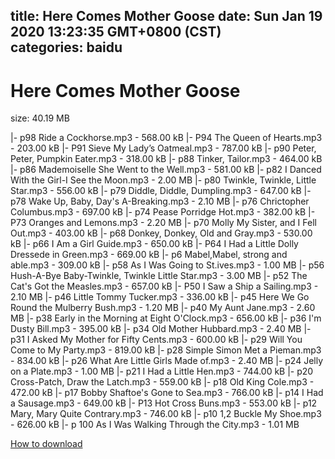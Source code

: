 
title: Here Comes Mother Goose
date: Sun Jan 19 2020 13:23:35 GMT+0800 (CST)    
categories: baidu
---

# Here Comes Mother Goose
size: 40.19 MB
 
 
|- p98 Ride a Cockhorse.mp3 - 568.00 kB
|- P94 The Queen of Hearts.mp3 - 203.00 kB
|- P91 Sieve My Lady’s Oatmeal.mp3 - 787.00 kB
|- p90 Peter, Peter, Pumpkin Eater.mp3 - 318.00 kB
|- p88 Tinker, Tailor.mp3 - 464.00 kB
|- p86 Mademoiselle She Went to the Well.mp3 - 581.00 kB
|- p82 I Danced With the Girl-I See the Moon.mp3 - 2.00 MB
|- p80 Twinkle, Twinkle, Little Star.mp3 - 556.00 kB
|- p79 Diddle, Diddle, Dumpling.mp3 - 647.00 kB
|- p78 Wake Up, Baby, Day's A-Breaking.mp3 - 2.10 MB
|- p76 Chrictopher Columbus.mp3 - 697.00 kB
|- p74 Pease Porridge Hot.mp3 - 382.00 kB
|- P73 Oranges and Lemons.mp3 - 2.20 MB
|- p70 Molly My Sister, and I Fell Out.mp3 - 403.00 kB
|- p68 Donkey, Donkey, Old and Gray.mp3 - 530.00 kB
|- p66 I Am a Girl Guide.mp3 - 650.00 kB
|- P64 I Had a Little Dolly Dressede in Green.mp3 - 669.00 kB
|- p6 Mabel,Mabel, strong and able.mp3 - 309.00 kB
|- p58 As I Was Going to St.ives.mp3 - 1.00 MB
|- p56 Hush-A-Bye Baby-Twinkle, Twinkle Little Star.mp3 - 3.00 MB
|- p52 The Cat's Got the Measles.mp3 - 657.00 kB
|- P50 I Saw a Ship a Sailing.mp3 - 2.10 MB
|- p46 Little Tommy Tucker.mp3 - 336.00 kB
|- p45 Here We Go Round the Mulberry Bush.mp3 - 1.20 MB
|- p40 My Aunt Jane.mp3 - 2.60 MB
|- p38 Early in the Morning at Eight O'Clock.mp3 - 656.00 kB
|- p36 I'm Dusty Bill.mp3 - 395.00 kB
|- p34 Old Mother Hubbard.mp3 - 2.40 MB
|- p31 I Asked My Mother for Fifty Cents.mp3 - 600.00 kB
|- p29 Will You Come to My Party.mp3 - 819.00 kB
|- p28 Simple Simon Met a Pieman.mp3 - 834.00 kB
|- p26 What Are Little Girls Made of.mp3 - 2.40 MB
|- p24 Jelly on a Plate.mp3 - 1.00 MB
|- p21 I Had a Little Hen.mp3 - 744.00 kB
|- p20 Cross-Patch, Draw the Latch.mp3 - 559.00 kB
|- p18 Old King Cole.mp3 - 472.00 kB
|- p17 Bobby Shaftoe's Gone to Sea.mp3 - 766.00 kB
|- p14 I Had a Sausage.mp3 - 649.00 kB
|- P13 Hot Cross Buns.mp3 - 553.00 kB
|- p12 Mary, Mary Quite Contrary.mp3 - 746.00 kB
|- p10 1,2 Buckle My Shoe.mp3 - 626.00 kB
|- p 100 As I Was Walking Through the City.mp3 - 1.01 MB

[How to download](https://bpcam.bemobtrk.com/go/2ceec3aa-1ca2-46d6-b9ff-aaa5c184517c?jno=588)